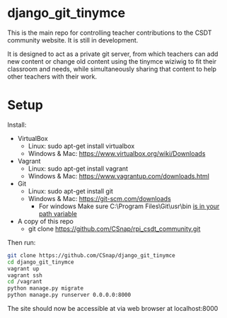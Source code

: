 # django_git_tinymce
This is the main repo for controlling teacher contributions to the CSDT community website. It is still in development.

It is designed to act as a private git server, from which teachers can add new content or change old content using the tinymce wiziwig to fit their classroom and needs, while simultaneously sharing that content to help other teachers with their work.

# Setup


Install:
* VirtualBox
  * Linux: sudo apt-get install virtualbox
  * Windows & Mac: https://www.virtualbox.org/wiki/Downloads
* Vagrant
  * Linux: sudo apt-get install vagrant
  * Windows & Mac: https://www.vagrantup.com/downloads.html
* Git
  * Linux: sudo apt-get install git
  * Windows & Mac: https://git-scm.com/downloads
    * For windows Make sure C:\Program Files\Git\usr\bin [is in your path variable](http://www.computerhope.com/issues/ch000549.htm)
* A copy of this repo
  * git clone https://github.com/CSnap/rpi_csdt_community.git


Then run:
```bash
git clone https://github.com/CSnap/django_git_tinymce
cd django_git_tinymce
vagrant up
vagrant ssh
cd /vagrant
python manage.py migrate
python manage.py runserver 0.0.0.0:8000
```

The site should now be accessible at via web browser at localhost:8000
